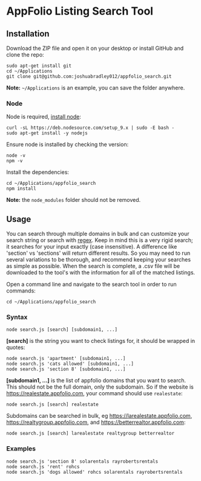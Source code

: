 # AppFolio Listing Search Tool

## Installation

Download the ZIP file and open it on your desktop or install GitHub and clone the repo:

    sudo apt-get install git
    cd ~/Applications
    git clone git@github.com:joshuabradley012/appfolio_search.git

**Note:** `~/Applications` is an example, you can save the folder anywhere.

### Node

Node is required, [install node](https://nodejs.org/):

    curl -sL https://deb.nodesource.com/setup_9.x | sudo -E bash -
    sudo apt-get install -y nodejs

Ensure node is installed by checking the version:

    node -v
    npm -v
    
Install the dependencies:

    cd ~/Applications/appfolio_search
    npm install

**Note:** the `node_modules` folder should not be removed.

## Usage

You can search through multiple domains in bulk and can customize your search string or search with [regex](http://www.regular-expressions.info/). Keep in mind this is a very rigid search; it searches for your input exactly (case insensitive). A difference like 'section' vs 'sections' will return different results. So you may need to run several variations to be thorough, and recommend keeping your searches as simple as possible. When the search is complete, a .csv file will be downloaded to the tool's with the information for all of the matched listings.

Open a command line and navigate to the search tool in order to run commands:

    cd ~/Applications/appfolio_search

### Syntax

    node search.js [search] [subdomain1, ...]
    
**\[search]** is the string you want to check listings for, it should be wrapped in quotes:

    node search.js 'apartment' [subdomain1, ...]
    node search.js 'cats allowed' [subdomain1, ...]
    node search.js 'section 8' [subdomain1, ...]

**\[subdomain1, ...]** is the list of appfolio domains that you want to search. This should not be the full domain, only the subdomain. So if the website is https://realestate.appfolio.com, your command should use `realestate`:

    node search.js [search] realestate

Subdomains can be searched in bulk, eg https://larealestate.appfolio.com, https://realtygroup.appfolio.com, and https://betterrealtor.appfolio.com:

    node search.js [search] larealestate realtygroup betterrealtor

### Examples

    node search.js 'section 8' solarentals rayrobertsrentals
    node search.js 'rent' rohcs
    node search.js 'dogs allowed' rohcs solarentals rayrobertsrentals
